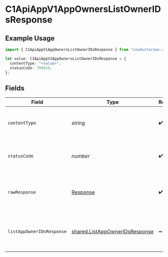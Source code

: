 # C1ApiAppV1AppOwnersListOwnerIDsResponse

## Example Usage

```typescript
import { C1ApiAppV1AppOwnersListOwnerIDsResponse } from "conductorone-sdk-typescript/sdk/models/operations";

let value: C1ApiAppV1AppOwnersListOwnerIDsResponse = {
  contentType: "<value>",
  statusCode: 709816,
};
```

## Fields

| Field                                                                                   | Type                                                                                    | Required                                                                                | Description                                                                             |
| --------------------------------------------------------------------------------------- | --------------------------------------------------------------------------------------- | --------------------------------------------------------------------------------------- | --------------------------------------------------------------------------------------- |
| `contentType`                                                                           | *string*                                                                                | :heavy_check_mark:                                                                      | HTTP response content type for this operation                                           |
| `statusCode`                                                                            | *number*                                                                                | :heavy_check_mark:                                                                      | HTTP response status code for this operation                                            |
| `rawResponse`                                                                           | [Response](https://developer.mozilla.org/en-US/docs/Web/API/Response)                   | :heavy_check_mark:                                                                      | Raw HTTP response; suitable for custom response parsing                                 |
| `listAppOwnerIDsResponse`                                                               | [shared.ListAppOwnerIDsResponse](../../../sdk/models/shared/listappowneridsresponse.md) | :heavy_minus_sign:                                                                      | The response message for listing app owners IDs.                                        |